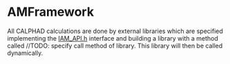 # AMFramework

All CALPHAD calculations are done by external libraries which are specified implementing the [IAM_API.h](../AMLib/interfaces/IAM_API.h) interface and building a library with a method called //TODO: specify call method of library. This library will then be called dynamically. 

